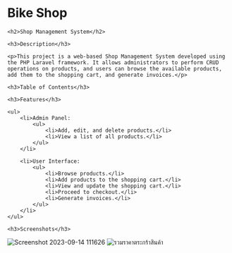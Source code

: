  <h1>Bike Shop</h1>

    <h2>Shop Management System</h2>

    <h3>Description</h3>

    <p>This project is a web-based Shop Management System developed using the PHP Laravel framework. It allows administrators to perform CRUD operations on products, and users can browse the available products, add them to the shopping cart, and generate invoices.</p>

    <h3>Table of Contents</h3>

    <h3>Features</h3>

    <ul>
        <li>Admin Panel:
            <ul>
                <li>Add, edit, and delete products.</li>
                <li>View a list of all products.</li>
            </ul>
        </li>

        <li>User Interface:
            <ul>
                <li>Browse products.</li>
                <li>Add products to the shopping cart.</li>
                <li>View and update the shopping cart.</li>
                <li>Proceed to checkout.</li>
                <li>Generate invoices.</li>
            </ul>
        </li>
    </ul>

    <h3>Screenshots</h3>
![Screenshot 2023-09-14 111626](https://github.com/gasidet2501/bikeshop/assets/120713339/cfc3e53c-48e3-4779-8731-2903d2d2b160)
![รวมราคาตระกร้าสินค้า](https://github.com/gasidet2501/bikeshop/assets/120713339/eb59ccc1-0f67-4358-9a9d-0350a8111c5e)


  
